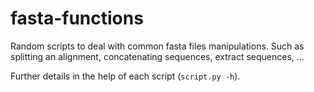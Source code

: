 # fasta-functions

Random scripts to deal with common fasta files manipulations. Such as splitting an alignment, concatenating sequences, extract sequences, ...

Further details in the help of each script (```script.py -h```).
